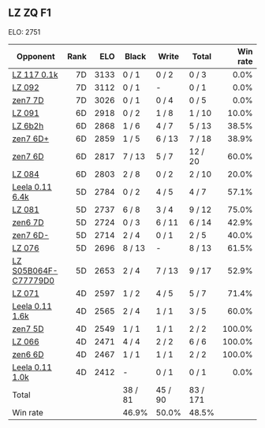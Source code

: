 ## LZ ZQ F1 ##

ELO: 2751

Opponent | Rank | ELO | Black | Write | Total | Win rate
---------|-----:|----:|-------|-------|-------|-------:
[LZ 117 0.1k](LZ%20117%200.1k.md) | 7D | 3133 | 0 / 1 | 0 / 2 | 0 / 3 | 0.0%
[LZ 092](LZ%20092.md) | 7D | 3112 | 0 / 1 | - | 0 / 1 | 0.0%
[zen7 7D](zen7%207D.md) | 7D | 3026 | 0 / 1 | 0 / 4 | 0 / 5 | 0.0%
[LZ 091](LZ%20091.md) | 6D | 2918 | 0 / 2 | 1 / 8 | 1 / 10 | 10.0%
[LZ 6b2h](LZ%206b2h.md) | 6D | 2868 | 1 / 6 | 4 / 7 | 5 / 13 | 38.5%
[zen7 6D+](zen7%206D+.md) | 6D | 2859 | 1 / 5 | 6 / 13 | 7 / 18 | 38.9%
[zen7 6D](zen7%206D.md) | 6D | 2817 | 7 / 13 | 5 / 7 | 12 / 20 | 60.0%
[LZ 084](LZ%20084.md) | 6D | 2803 | 2 / 8 | 0 / 2 | 2 / 10 | 20.0%
[Leela 0.11 6.4k](Leela%200.11%206.4k.md) | 5D | 2784 | 0 / 2 | 4 / 5 | 4 / 7 | 57.1%
[LZ 081](LZ%20081.md) | 5D | 2737 | 6 / 8 | 3 / 4 | 9 / 12 | 75.0%
[zen6 7D](zen6%207D.md) | 5D | 2724 | 0 / 3 | 6 / 11 | 6 / 14 | 42.9%
[zen7 6D-](zen7%206D-.md) | 5D | 2714 | 2 / 4 | 0 / 1 | 2 / 5 | 40.0%
[LZ 076](LZ%20076.md) | 5D | 2696 | 8 / 13 | - | 8 / 13 | 61.5%
[LZ S05B064F-C77779D0](LZ%20S05B064F-C77779D0.md) | 5D | 2653 | 2 / 4 | 7 / 13 | 9 / 17 | 52.9%
[LZ 071](LZ%20071.md) | 4D | 2597 | 1 / 2 | 4 / 5 | 5 / 7 | 71.4%
[Leela 0.11 1.6k](Leela%200.11%201.6k.md) | 4D | 2565 | 2 / 4 | 1 / 1 | 3 / 5 | 60.0%
[zen7 5D](zen7%205D.md) | 4D | 2549 | 1 / 1 | 1 / 1 | 2 / 2 | 100.0%
[LZ 066](LZ%20066.md) | 4D | 2471 | 4 / 4 | 2 / 2 | 6 / 6 | 100.0%
[zen6 6D](zen6%206D.md) | 4D | 2467 | 1 / 1 | 1 / 1 | 2 / 2 | 100.0%
[Leela 0.11 1.0k](Leela%200.11%201.0k.md) | 4D | 2412 | - | 0 / 1 | 0 / 1 | 0.0%
Total | | | 38 / 81 | 45 / 90 | 83 / 171 | 
Win rate| | | 46.9% | 50.0% | 48.5% | 
